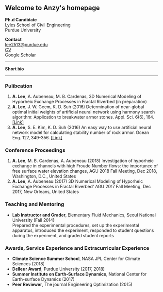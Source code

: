 ## Welcome to Anzy's homepage


**Ph.d Candidate**  
Lyles School of Civil Engineering  
Purdue University

**Contact**  
lee2513@purdue.edu  
[CV](https://anzylee.github.io/anzyLee.pdf)  
[Google Scholar](https://scholar.google.com/citations?user=g0oQ7wwAAAAJ&hl=en)

---

**Short bio**

---

### Pulibcation
1. **A. Lee**, A. Aubeneau, M. B. Cardenas, 3D Numerical Modeling of Hyporheic Exchange Processes in Fractal Riverbed (in preparation)
2. **A. Lee**, J. W. Geem, K. D. Suh (2016) Determination of near-global optimal initial weights of artificial neural network using harmony search algorithm: Application to breakwater armor stones. Appl. Sci. 6(6), 164. [[Link]](https://www.mdpi.com/2076-3417/6/6/164)
3. **A. Lee**, S. E. Kim, K. D. Suh (2016) An easy way to use artificial neural network model for calculating stability number of rock armor. Ocean Eng. 127, 349-356. [[Link]](https://www.sciencedirect.com/science/article/pii/S0029801816304498)

### Conference Proceedings
1. **A. Lee**, M. B. Cardenas, A. Aubeneau (2018) Investigation of hyporheic exchange in channels with high Froude Number flows: the importance of free surface water elevation changes, AGU 2018 Fall Meeting, Dec 2018, Washington, D.C., United States 
2. **A. Lee**, A. Aubeneau (2017) 3D Numerical Modeling of Hyporheic Exchange Processes in Fractal Riverbed' AGU 2017 Fall Meeting, Dec 2017, New Orleans, United States 

### Teaching and Mentoring
* **Lab Instructor and Grader**, Elementary Fluid Mechanics, Seoul National University (Fall 2014)  
Prepared the experimental procedures, set up the experimental apparatus, introduced the experiment, responded to student questions during the experiment, and graded student reports 

### Awards, Service Experience and Extracurricular Experience
* **Climate Science Summer School**, NASA JPL Center for Climate Sciences (2018)
* **Delleur Award**, Purdue University (2017, 2018)
* **Summer Institute on Earth-Surface Dynamics**, National Center for Earth-surface Dynamics (2017)
* **Peer Reviewer**, The journal Engineering Optimization (2015)
